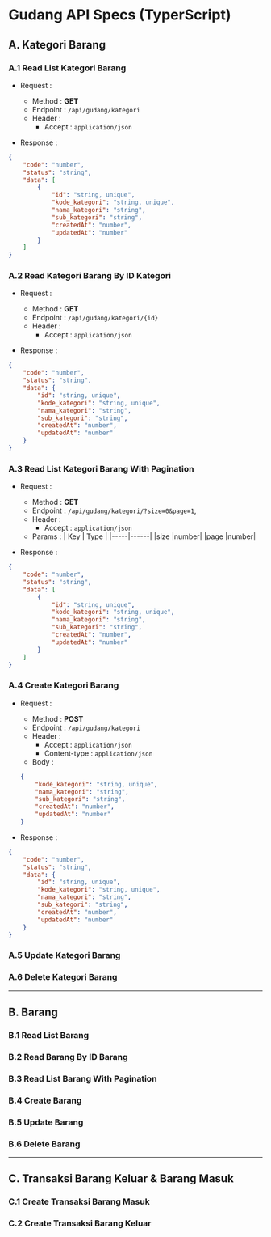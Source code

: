 # Gudang API Specs (TyperScript)

## A. Kategori Barang

### A.1 Read List Kategori Barang

* Request :
    * Method : **GET**
    * Endpoint : `/api/gudang/kategori`
    * Header : 
        * Accept : `application/json`
    
* Response :

```json
{
    "code": "number",
    "status": "string",
    "data": [
        {
            "id": "string, unique",
            "kode_kategori": "string, unique",
            "nama_kategori": "string",
            "sub_kategori": "string",
            "createdAt": "number",
            "updatedAt": "number"
        }
    ]
}
```

### A.2 Read Kategori Barang By ID Kategori

* Request :
    * Method : **GET**
    * Endpoint : `/api/gudang/kategori/{id}`
    * Header : 
        * Accept : `application/json`

* Response :

```json
{
    "code": "number",
    "status": "string",
    "data": {
        "id": "string, unique",
        "kode_kategori": "string, unique",
        "nama_kategori": "string",
        "sub_kategori": "string",
        "createdAt": "number",
        "updatedAt": "number"
    }
}
```

### A.3 Read List Kategori Barang With Pagination

* Request :
    * Method : **GET**
    * Endpoint : `/api/gudang/kategori/?size=0&page=1`,
    * Header :
        * Accept : `application/json`
    * Params :
        | Key | Type |
        |-----|------|
        |size |number|
        |page |number|

* Response :
```json
{
    "code": "number",
    "status": "string",
    "data": [
        {
            "id": "string, unique",
            "kode_kategori": "string, unique",
            "nama_kategori": "string",
            "sub_kategori": "string",
            "createdAt": "number",
            "updatedAt": "number"
        }
    ]
}
```

### A.4 Create Kategori Barang

* Request :
    * Method : **POST**
    * Endpoint : `/api/gudang/kategori`
    * Header :
        * Accept : `application/json`
        * Content-type : `application/json`
    * Body :
    ```json
    {
        "kode_kategori": "string, unique",
        "nama_kategori": "string",
        "sub_kategori": "string",
        "createdAt": "number",
        "updatedAt": "number"
    }
    ```


* Response :
```json
{
    "code": "number",
    "status": "string",
    "data": {
        "id": "string, unique",
        "kode_kategori": "string, unique",
        "nama_kategori": "string",
        "sub_kategori": "string",
        "createdAt": "number",
        "updatedAt": "number"
    }
}
```

### A.5 Update Kategori Barang

### A.6 Delete Kategori Barang

---

## B. Barang

### B.1 Read List Barang

### B.2 Read Barang By ID Barang

### B.3 Read List Barang With Pagination

### B.4 Create Barang

### B.5 Update Barang

### B.6 Delete Barang

---

## C. Transaksi Barang Keluar & Barang Masuk

### C.1 Create Transaksi Barang Masuk

### C.2 Create Transaksi Barang Keluar
